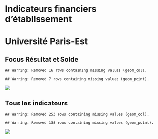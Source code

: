 Indicateurs financiers d’établissement
================

# Université Paris-Est

## Focus Résultat et Solde

    ## Warning: Removed 16 rows containing missing values (geom_col).

    ## Warning: Removed 7 rows containing missing values (geom_point).

![](université_paris_est_files/figure-gfm/etab.focus-1.png)<!-- -->

## Tous les indicateurs

    ## Warning: Removed 253 rows containing missing values (geom_col).

    ## Warning: Removed 158 rows containing missing values (geom_point).

![](université_paris_est_files/figure-gfm/etab-1.png)<!-- -->
